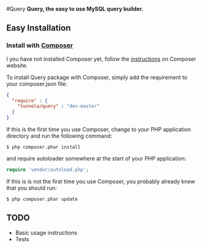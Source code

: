 #Query
**Query, the easy to use MySQL query builder.**

## Easy Installation

### Install with [Composer][composer]

I you have not installed Composer yet, follow the [instructions][composer-install] on Composer website.

To install Query package with Composer, simply add the requirement to your composer.json file:

```json
{
  "require" : {
    "tunnela/query" : "dev-master"
  }
}
```

If this is the first time you use Composer, change to your PHP application directory and run the following command:

```shell
$ php composer.phar install
```

and require autoloader somewhere at the start of your PHP application:

```php
require 'vendor/autoload.php';
```

If this is is not the first time you use Composer, you probably already knew that you should run:

```shell
$ php composer.phar update
```

[composer]: https://getcomposer.org/
[composer-install]: https://getcomposer.org/doc/00-intro.md#installation-linux-unix-osx

## TODO

- Basic usage instructions
- Tests
